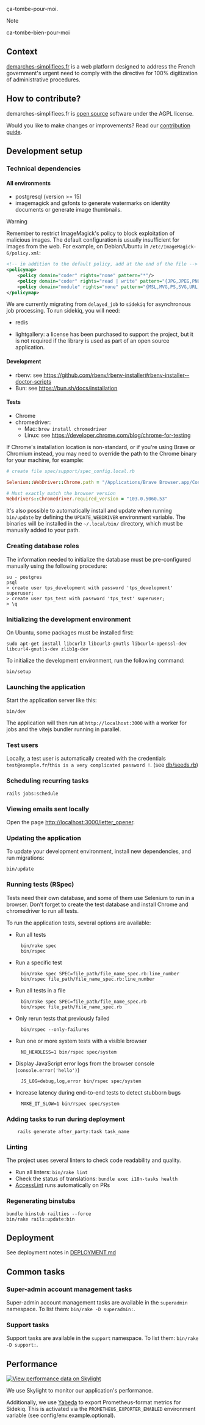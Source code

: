 ça-tombe-pour-moi.

> [!NOTE]
>ca-tombe-bien-pour-moi

## Context

[demarches-simplifiees.fr](https://www.demarches-simplifiees.fr) is a web platform designed to address the French government's urgent need to comply with the directive for 100% digitization of administrative procedures.

## How to contribute?

demarches-simplifiees.fr is [open source](https://en.wikipedia.org/wiki/Open-source_software) software under the AGPL license.

Would you like to make changes or improvements? Read our [contribution guide](CONTRIBUTING.md).

## Development setup

### Technical dependencies

#### All environments

- postgresql (version >= 15)
- imagemagick and gsfonts to generate watermarks on identity documents or generate image thumbnails.

> [!WARNING]
> Remember to restrict ImageMagick's policy to block exploitation of malicious images.
> The default configuration is usually insufficient for images from the web.
> For example, on Debian/Ubuntu in `/etc/ImageMagick-6/policy.xml`:

```xml
<!-- in addition to the default policy, add at the end of the file -->
<policymap>
    <policy domain="coder" rights="none" pattern="*"/>
    <policy domain="coder" rights="read | write" pattern="{JPG,JPEG,PNG,JSON}"/>
    <policy domain="module" rights="none" pattern="{MSL,MVG,PS,SVG,URL,XPS}"/>
</policymap>
```

We are currently migrating from `delayed_job` to `sidekiq` for asynchronous job processing.
To run sidekiq, you will need:

- redis

- lightgallery: a license has been purchased to support the project, but it is not required if the library is used as part of an open source application.

#### Development

- rbenv: see https://github.com/rbenv/rbenv-installer#rbenv-installer--doctor-scripts
- Bun: see https://bun.sh/docs/installation

#### Tests

- Chrome
- chromedriver:
  - Mac: `brew install chromedriver`
  - Linux: see https://developer.chrome.com/blog/chrome-for-testing

If Chrome's installation location is non-standard, or if you're using Brave or Chromium instead,
you may need to override the path to the Chrome binary for your machine, for example:

```ruby
# create file spec/support/spec_config.local.rb

Selenium::WebDriver::Chrome.path = "/Applications/Brave Browser.app/Contents/MacOS/Brave Browser"

# Must exactly match the browser version
Webdrivers::Chromedriver.required_version = "103.0.5060.53"
```

It's also possible to automatically install and update when running `bin/update` by defining the `UPDATE_WEBDRIVER` environment variable. The binaries will be installed in the `~/.local/bin/` directory, which must be manually added to your path.

### Creating database roles

The information needed to initialize the database must be pre-configured manually using the following procedure:

    su - postgres
    psql
    > create user tps_development with password 'tps_development' superuser;
    > create user tps_test with password 'tps_test' superuser;
    > \q

### Initializing the development environment

On Ubuntu, some packages must be installed first:

    sudo apt-get install libcurl3 libcurl3-gnutls libcurl4-openssl-dev libcurl4-gnutls-dev zlib1g-dev

To initialize the development environment, run the following command:

    bin/setup

### Launching the application

Start the application server like this:

    bin/dev

The application will then run at `http://localhost:3000` with a worker for jobs and the vitejs bundler running in parallel.

### Test users

Locally, a test user is automatically created with the credentials `test@exemple.fr`/`this is a very complicated password !`. (see [db/seeds.rb](https://github.com/betagouv/demarches-simplifiees.fr/blob/dev/db/seeds.rb))

### Scheduling recurring tasks

    rails jobs:schedule

### Viewing emails sent locally

Open the page [http://localhost:3000/letter_opener](http://localhost:3000/letter_opener).

### Updating the application

To update your development environment, install new dependencies, and run migrations:

    bin/update

### Running tests (RSpec)

Tests need their own database, and some of them use Selenium to run in a browser. Don't forget to create the test database and install Chrome and chromedriver to run all tests.

To run the application tests, several options are available:

- Run all tests

        bin/rake spec
        bin/rspec

- Run a specific test

        bin/rake spec SPEC=file_path/file_name_spec.rb:line_number
        bin/rspec file_path/file_name_spec.rb:line_number

- Run all tests in a file

        bin/rake spec SPEC=file_path/file_name_spec.rb
        bin/rspec file_path/file_name_spec.rb

- Only rerun tests that previously failed

        bin/rspec --only-failures

- Run one or more system tests with a visible browser

        NO_HEADLESS=1 bin/rspec spec/system

- Display JavaScript error logs from the browser console (`console.error('hello')`)

        JS_LOG=debug,log,error bin/rspec spec/system

- Increase latency during end-to-end tests to detect stubborn bugs

        MAKE_IT_SLOW=1 bin/rspec spec/system

### Adding tasks to run during deployment

        rails generate after_party:task task_name

### Linting

The project uses several linters to check code readability and quality.

- Run all linters: `bin/rake lint`
- Check the status of translations: `bundle exec i18n-tasks health`
- [AccessLint](http://accesslint.com/) runs automatically on PRs

### Regenerating binstubs

    bundle binstub railties --force
    bin/rake rails:update:bin

## Deployment

See deployment notes in [DEPLOYMENT.md](doc/DEPLOYMENT.md)

## Common tasks

### Super-admin account management tasks

Super-admin account management tasks are available in the `superadmin` namespace.
To list them: `bin/rake -D superadmin:`.

### Support tasks

Support tasks are available in the `support` namespace.
To list them: `bin/rake -D support:`.

## Performance

[![View performance data on Skylight](https://badges.skylight.io/status/zAvWTaqO0mu1.svg)](https://oss.skylight.io/app/applications/zAvWTaqO0mu1)

We use Skylight to monitor our application's performance.

Additionally, we use [Yabeda](https://github.com/yabeda-rb/yabeda) to export Prometheus-format metrics for Sidekiq. This is activated via the `PROMETHEUS_EXPORTER_ENABLED` environment variable (see config/env.example.optional).
